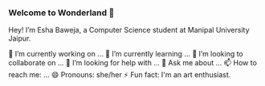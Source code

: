 ### Welcome to Wonderland 👋 

Hey! I’m Esha Baweja, a Computer Science student at Manipal University Jaipur.

🔭 I’m currently working on ...
🌱 I’m currently learning ...
👯 I’m looking to collaborate on ...
🤔 I’m looking for help with ...
💬 Ask me about ...
📫 How to reach me: ...
😄 Pronouns: she/her
⚡ Fun fact: I'm an art enthusiast.

